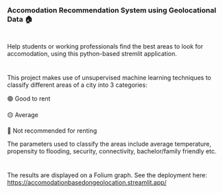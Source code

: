 ### Accomodation Recommendation System using Geolocational Data 🏠
#
Help students or working professionals find the best areas to look for accomodation, using this python-based stremlit application.
#
This project makes use of unsupervised machine learning techniques to classify different areas of a city into 3 categories:

🟢 Good to rent

🟡 Average

🔴 Not recommended for renting

The parameters used to classify the areas include average temperature, propensity to flooding, security, connectivity, bachelor/family friendly etc.
#
The results are displayed on a Folium graph. See the deployment here: https://accomodationbasedongeolocation.streamlit.app/
